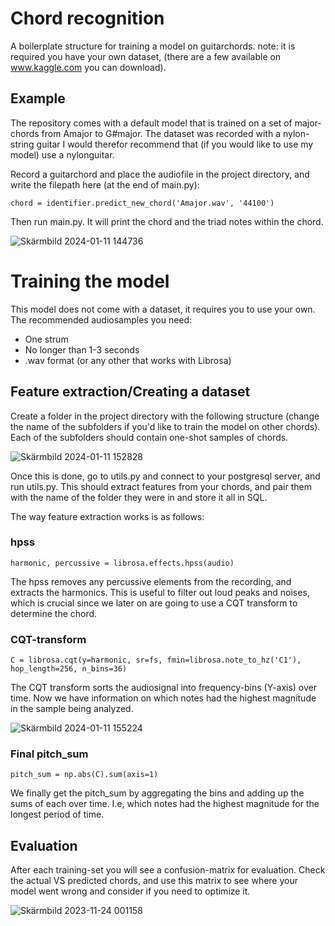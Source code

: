 # Chord recognition 
A boilerplate structure for training a model on guitarchords. 
note: it is required you have your own dataset, (there are a few available on www.kaggle.com you can download). 

## Example
The repository comes with a default model that is trained on a set of major-chords from Amajor to G#major. The dataset was recorded with a nylon-string guitar
I would therefor recommend that (if you would like to use my model) use a nylonguitar. 

Record a guitarchord and place the audiofile in the project directory, and write the filepath here (at the end of main.py): 
```
chord = identifier.predict_new_chord('Amajor.wav', '44100')
```
 
Then run main.py. It will print the chord and the triad notes within the chord. 

![Skärmbild 2024-01-11 144736](https://github.com/j0nt392/chord_recognition_model/assets/25915810/5985f603-00a9-4410-9f0a-f6c838fdcec9)

# Training the model
This model does not come with a dataset, it requires you to use your own. The recommended audiosamples you need:
- One strum
- No longer than 1-3 seconds
- .wav format (or any other that works with Librosa)

## Feature extraction/Creating a dataset
Create a folder in the project directory with the following structure (change the name of the subfolders if you'd like to train the model
on other chords). Each of the subfolders should contain one-shot samples of chords. 

![Skärmbild 2024-01-11 152828](https://github.com/j0nt392/chord_recognition_model/assets/25915810/4648a0d8-7b58-4f43-a419-b79281a50b46)

Once this is done, go to utils.py and connect to your postgresql server, and run utils.py. This should extract features from your chords, and
pair them with the name of the folder they were in and store it all in SQL. 

The way feature extraction works is as follows:

### hpss

```
harmonic, percussive = librosa.effects.hpss(audio)
```
The hpss removes any percussive elements from the recording, and extracts the harmonics. This is useful to filter out loud peaks and noises, which 
is crucial since we later on are going to use a CQT transform to determine the chord.

### CQT-transform
```
C = librosa.cqt(y=harmonic, sr=fs, fmin=librosa.note_to_hz('C1'), hop_length=256, n_bins=36)
```
The CQT transform sorts the audiosignal into frequency-bins (Y-axis) over time. Now we have information on which notes had the highest 
magnitude in the sample being analyzed. 

![Skärmbild 2024-01-11 155224](https://github.com/j0nt392/chord_recognition_model/assets/25915810/5cb4cd51-bc8c-426e-bdee-cebb62dfe068)

### Final pitch_sum
```
pitch_sum = np.abs(C).sum(axis=1)
```
We finally get the pitch_sum by aggregating the bins and adding up the sums of each over time. I.e, which notes had the highest magnitude for 
the longest period of time. 

## Evaluation
After each training-set you will see a confusion-matrix for evaluation. Check the actual VS predicted chords, and use this matrix to see where
your model went wrong and consider if you need to optimize it. 

![Skärmbild 2023-11-24 001158](https://github.com/j0nt392/chord_recognition_model/assets/25915810/c3945183-3c9f-460a-8d49-c1d7c32bf95e)

